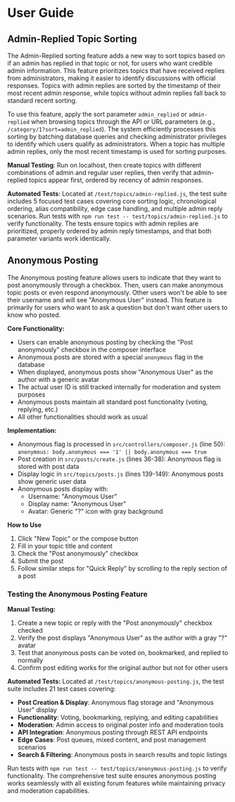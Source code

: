 # User Guide

## Admin-Replied Topic Sorting

The Admin-Replied sorting feature adds a new way to sort topics based on if an admin has replied in that topic or not, for users who want credible admin information. This feature prioritizes topics that have received replies from administrators, making it easier to identify discussions with official responses. Topics with admin replies are sorted by the timestamp of their most recent admin response, while topics without admin replies fall back to standard recent sorting.

To use this feature, apply the sort parameter `admin_replied` or `admin-replied` when browsing topics through the API or URL parameters (e.g., `/category/1?sort=admin_replied`). The system efficiently processes this sorting by batching database queries and checking administrator privileges to identify which users qualify as administrators. When a topic has multiple admin replies, only the most recent timestamp is used for sorting purposes.

**Manual Testing**: Run on localhost, then create topics with different combinations of admin and regular user replies, then verify that admin-replied topics appear first, ordered by recency of admin responses. 

**Automated Tests**: Located at `/test/topics/admin-replied.js`, the test suite includes 5 focused test cases covering core sorting logic, chronological ordering, alias compatibility, edge case handling, and multiple admin reply scenarios. Run tests with `npm run test -- test/topics/admin-replied.js` to verify functionality. The tests ensure topics with admin replies are prioritized, properly ordered by admin reply timestamps, and that both parameter variants work identically.

## Anonymous Posting

The Anonymous posting feature allows users to indicate that they 
want to post anonymously through a checkbox. Then, users can 
make anonymous topic posts or even respond anonymously. Other 
users won't be able to see their username and will see 
"Anonymous User" instead. This feature is primarily for users who want to ask a question but don't want other users to know who posted.

**Core Functionality:**
- Users can enable anonymous posting by checking the "Post anonymously" checkbox in the composer interface
- Anonymous posts are stored with a special `anonymous` flag in the database
- When displayed, anonymous posts show "Anonymous User" as the author with a generic avatar
- The actual user ID is still tracked internally for moderation and system purposes
- Anonymous posts maintain all standard post functionality (voting, replying, etc.)
- All other functionalities should work as usual

**Implementation:**
- Anonymous flag is processed in `src/controllers/composer.js` (line 50): `anonymous: body.anonymous === '1' || body.anonymous === true`
- Post creation in `src/posts/create.js` (lines 36-38): Anonymous flag is stored with post data
- Display logic in `src/topics/posts.js` (lines 139-149): Anonymous posts show generic user data
- Anonymous posts display with:
  - Username: "Anonymous User"
  - Display name: "Anonymous User" 
  - Avatar: Generic "?" icon with gray background

**How to Use**
1. Click "New Topic" or the compose button
2. Fill in your topic title and content
3. Check the "Post anonymously" checkbox
4. Submit the post
5. Follow similar steps for "Quick Reply" by scrolling to the reply section of a post

### Testing the Anonymous Posting Feature

**Manual Testing:**
1. Create a new topic or reply with the "Post anonymously" checkbox checked
2. Verify the post displays "Anonymous User" as the author with a gray "?" avatar
3. Test that anonymous posts can be voted on, bookmarked, and replied to normally
4. Confirm post editing works for the original author but not for other users

**Automated Tests:**
Located at `/test/topics/anonymous-posting.js`, the test suite includes 21 test cases covering:

- **Post Creation & Display**: Anonymous flag storage and "Anonymous User" display
- **Functionality**: Voting, bookmarking, replying, and editing capabilities  
- **Moderation**: Admin access to original poster info and moderation tools
- **API Integration**: Anonymous posting through REST API endpoints
- **Edge Cases**: Post queues, mixed content, and post management scenarios
- **Search & Filtering**: Anonymous posts in search results and topic listings

Run tests with `npm run test -- test/topics/anonymous-posting.js` to verify functionality. The comprehensive test suite ensures anonymous posting works seamlessly with all existing forum features while maintaining privacy and moderation capabilities.



